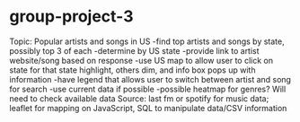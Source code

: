 # group-project-3

Topic: Popular artists and songs in US
-find top artists and songs by state, possibly top 3 of each
-determine by US state 
-provide link to artist website/song based on response
-use US map to allow user to click on state for that state highlight, others dim, and info box pops up with information
-have legend that allows user to switch between artist and song for search
-use current data if possible
-possible heatmap for genres? Will need to check available data
Source: last fm or spotify for music data; leaflet for mapping on JavaScript, SQL to manipulate data/CSV information
